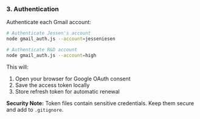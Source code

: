 ### 3. Authentication

Authenticate each Gmail account:

```bash
# Authenticate Jessen's account
node gmail_auth.js --account=jesseniesen

# Authenticate R&D account
node gmail_auth.js --account=high
```

This will:

1. Open your browser for Google OAuth consent
2. Save the access token locally
3. Store refresh token for automatic renewal

**Security Note:** Token files contain sensitive credentials. Keep them secure and add to `.gitignore`.
